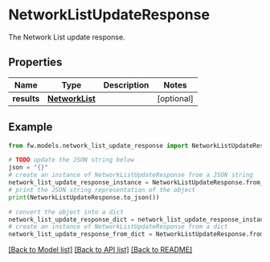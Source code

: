 # NetworkListUpdateResponse

The Network List update response.

## Properties

Name | Type | Description | Notes
------------ | ------------- | ------------- | -------------
**results** | [**NetworkList**](NetworkList.md) |  | [optional] 

## Example

```python
from fw.models.network_list_update_response import NetworkListUpdateResponse

# TODO update the JSON string below
json = "{}"
# create an instance of NetworkListUpdateResponse from a JSON string
network_list_update_response_instance = NetworkListUpdateResponse.from_json(json)
# print the JSON string representation of the object
print(NetworkListUpdateResponse.to_json())

# convert the object into a dict
network_list_update_response_dict = network_list_update_response_instance.to_dict()
# create an instance of NetworkListUpdateResponse from a dict
network_list_update_response_from_dict = NetworkListUpdateResponse.from_dict(network_list_update_response_dict)
```
[[Back to Model list]](../README.md#documentation-for-models) [[Back to API list]](../README.md#documentation-for-api-endpoints) [[Back to README]](../README.md)


